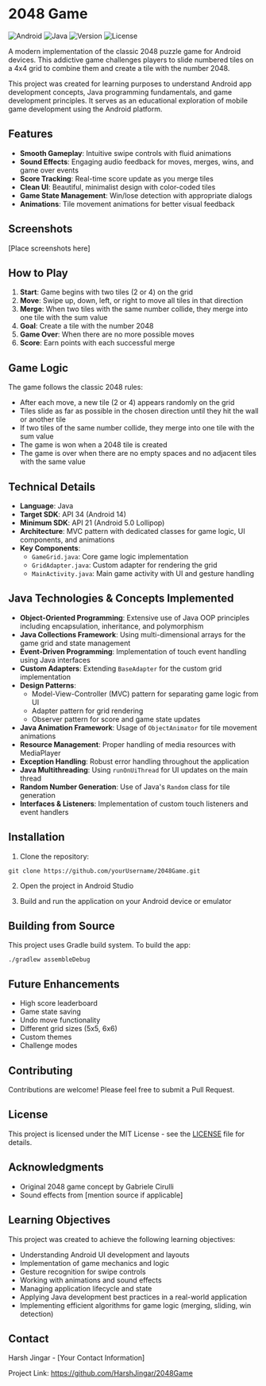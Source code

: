 # 2048 Game

![Android](https://img.shields.io/badge/Platform-Android-green.svg)
![Java](https://img.shields.io/badge/Language-Java-orange.svg)
![Version](https://img.shields.io/badge/Version-1.0-blue.svg)
![License](https://img.shields.io/badge/License-MIT-lightgrey.svg)

A modern implementation of the classic 2048 puzzle game for Android devices. This addictive game challenges players to slide numbered tiles on a 4x4 grid to combine them and create a tile with the number 2048.

This project was created for learning purposes to understand Android app development concepts, Java programming fundamentals, and game development principles. It serves as an educational exploration of mobile game development using the Android platform.

## Features

- **Smooth Gameplay**: Intuitive swipe controls with fluid animations
- **Sound Effects**: Engaging audio feedback for moves, merges, wins, and game over events
- **Score Tracking**: Real-time score update as you merge tiles
- **Clean UI**: Beautiful, minimalist design with color-coded tiles
- **Game State Management**: Win/lose detection with appropriate dialogs
- **Animations**: Tile movement animations for better visual feedback

## Screenshots

[Place screenshots here]

## How to Play

1. **Start**: Game begins with two tiles (2 or 4) on the grid
2. **Move**: Swipe up, down, left, or right to move all tiles in that direction
3. **Merge**: When two tiles with the same number collide, they merge into one tile with the sum value
4. **Goal**: Create a tile with the number 2048
5. **Game Over**: When there are no more possible moves
6. **Score**: Earn points with each successful merge

## Game Logic

The game follows the classic 2048 rules:
- After each move, a new tile (2 or 4) appears randomly on the grid
- Tiles slide as far as possible in the chosen direction until they hit the wall or another tile
- If two tiles of the same number collide, they merge into one tile with the sum value
- The game is won when a 2048 tile is created
- The game is over when there are no empty spaces and no adjacent tiles with the same value

## Technical Details

- **Language**: Java
- **Target SDK**: API 34 (Android 14)
- **Minimum SDK**: API 21 (Android 5.0 Lollipop)
- **Architecture**: MVC pattern with dedicated classes for game logic, UI components, and animations
- **Key Components**:
  - `GameGrid.java`: Core game logic implementation
  - `GridAdapter.java`: Custom adapter for rendering the grid
  - `MainActivity.java`: Main game activity with UI and gesture handling

## Java Technologies & Concepts Implemented

- **Object-Oriented Programming**: Extensive use of Java OOP principles including encapsulation, inheritance, and polymorphism
- **Java Collections Framework**: Using multi-dimensional arrays for the game grid and state management
- **Event-Driven Programming**: Implementation of touch event handling using Java interfaces
- **Custom Adapters**: Extending `BaseAdapter` for the custom grid implementation
- **Design Patterns**:
  - Model-View-Controller (MVC) pattern for separating game logic from UI
  - Adapter pattern for grid rendering
  - Observer pattern for score and game state updates
- **Java Animation Framework**: Usage of `ObjectAnimator` for tile movement animations
- **Resource Management**: Proper handling of media resources with MediaPlayer
- **Exception Handling**: Robust error handling throughout the application
- **Java Multithreading**: Using `runOnUiThread` for UI updates on the main thread
- **Random Number Generation**: Use of Java's `Random` class for tile generation
- **Interfaces & Listeners**: Implementation of custom touch listeners and event handlers

## Installation

1. Clone the repository:
```
git clone https://github.com/yourUsername/2048Game.git
```

2. Open the project in Android Studio

3. Build and run the application on your Android device or emulator

## Building from Source

This project uses Gradle build system. To build the app:

```
./gradlew assembleDebug
```

## Future Enhancements

- High score leaderboard
- Game state saving
- Undo move functionality
- Different grid sizes (5x5, 6x6)
- Custom themes
- Challenge modes

## Contributing

Contributions are welcome! Please feel free to submit a Pull Request.

## License

This project is licensed under the MIT License - see the [LICENSE](LICENSE) file for details.

## Acknowledgments

- Original 2048 game concept by Gabriele Cirulli
- Sound effects from [mention source if applicable]

## Learning Objectives

This project was created to achieve the following learning objectives:
- Understanding Android UI development and layouts
- Implementation of game mechanics and logic
- Gesture recognition for swipe controls
- Working with animations and sound effects
- Managing application lifecycle and state
- Applying Java development best practices in a real-world application
- Implementing efficient algorithms for game logic (merging, sliding, win detection)

## Contact

Harsh Jingar - [Your Contact Information]

Project Link: https://github.com/HarshJingar/2048Game